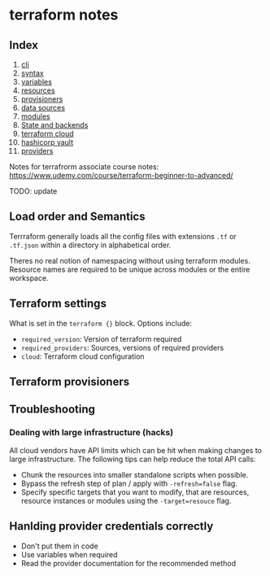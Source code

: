 # terraform notes

## Index

1. [cli](./cli.md)
2. [syntax](./syntax.md)
3. [variables](./variables.md)
4. [resources](./resources.md)
5. [provisioners](./provisioners.md)
6. [data sources](./data_sources.md)
7. [modules](./modules.md)
8. [State and backends](./state_and_backends.md)
9. [terraform cloud](./terraform_cloud.md)
10. [hashicorp vault](./hashicorp_vault.md)
11. [providers](./providers.md)

Notes for terrafrorm associate course notes: <https://www.udemy.com/course/terraform-beginner-to-advanced/>

TODO: update

## Load order and Semantics

Terrraform generally loads all the config files with extensions `.tf` or
`.tf.json` within a directory in alphabetical order.

Theres no real notion of namespacing without using terraform modules. Resource
names are required to be unique across modules or the entire workspace.

## Terraform settings

What is set in the `terraform {}` block. Options include:

- `required_version`: Version of terraform required
- `required_providers`: Sources, versions of required providers
- `cloud`: Terraform cloud configuration

## Terraform provisioners

## Troubleshooting

### Dealing with large infrastructure (hacks)

All cloud vendors have API limits which can be hit when making changes to
large infrastructure. The following tips can help reduce the total API calls:

- Chunk the resources into smaller standalone scripts when possible.
- Bypass the refresh step of plan / apply with `-refresh=false` flag.
- Specify specific targets that you want to modify, that are resources, resource
  instances or modules using the `-target=resouce` flag.

## Hanlding provider credentials correctly

- Don't put them in code
- Use variables when required
- Read the provider documentation for the recommended method
